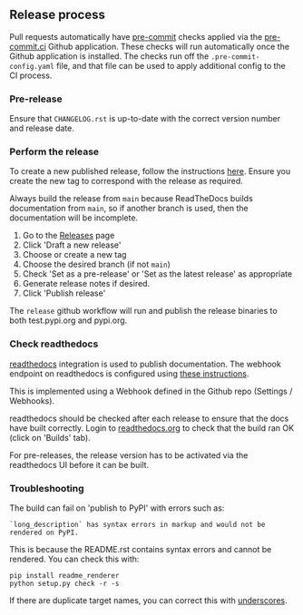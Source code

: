 ## Release process

Pull requests automatically have [pre-commit](https://pre-commit.com/) checks applied via
the [pre-commit.ci](https://pre-commit.ci/) Github application.
These checks will run automatically once the Github application is installed.
The checks run off the `.pre-commit-config.yaml` file, and that file can be used to apply
additional config to the CI process.

### Pre-release

Ensure that `CHANGELOG.rst` is up-to-date with the correct version number and release date.

### Perform the release

To create a new published release, follow the instructions [here](https://docs.github.com/en/repositories/releasing-projects-on-github/managing-releases-in-a-repository).
Ensure you create the new tag to correspond with the release as required.

Always build the release from `main` because ReadTheDocs builds documentation from `main`,
so if another branch is used, then the documentation will be incomplete.

1. Go to the [Releases](https://github.com/django-import-export/django-import-export/releases) page
2. Click 'Draft a new release'
3. Choose or create a new tag
4. Choose the desired branch (if not `main`)
5. Check 'Set as a pre-release' or 'Set as the latest release' as appropriate
6. Generate release notes if desired.
7. Click 'Publish release'

The `release` github workflow will run and publish the release binaries to both test.pypi.org and pypi.org.

### Check readthedocs

[readthedocs](https://readthedocs.org/projects/django-import-export/) integration is used to publish documentation.
The webhook endpoint on readthedocs is configured using
[these instructions](https://docs.readthedocs.io/en/latest/guides/setup/git-repo-manual.html).

This is implemented using a Webhook defined in the Github repo (Settings / Webhooks).

readthedocs should be checked after each release to ensure that the docs have built correctly.
Login to [readthedocs.org](https://readthedocs.org) to check that the build ran OK (click on 'Builds' tab).

For pre-releases, the release version has to be activated via the readthedocs UI before it can be built.

### Troubleshooting

The build can fail on 'publish to PyPI' with errors such as:

```
`long_description` has syntax errors in markup and would not be rendered on PyPI.
```

This is because the README.rst contains syntax errors and cannot be rendered.  You can check this with:

```
pip install readme_renderer
python setup.py check -r -s
```
If there are duplicate target names, you can correct this with [underscores](https://github.com/sphinx-doc/sphinx/issues/3921#issuecomment-315581557).
